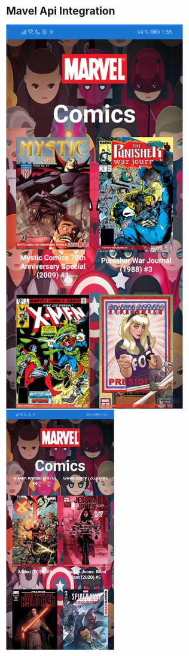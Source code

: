 # Mavel Api Integration

 ![Menu Ss](https://github.com/RandyGrullon/Mavel-Api-Integration/blob/master/MarvelApiXFIntegration/comic.jpeg)
 ![gif Ss](https://github.com/RandyGrullon/Mavel-Api-Integration/blob/master/MarvelApiXFIntegration/Gif.gif)
